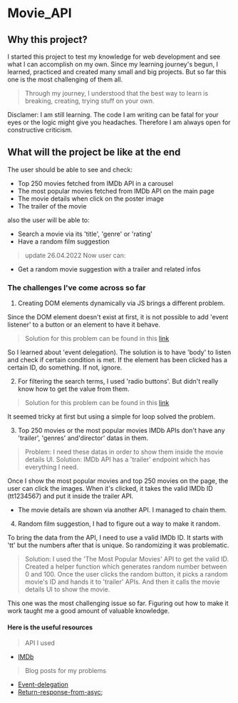 # Movie_API

## Why this project?

I started this project to test my knowledge for web development and see what I can accomplish on my own. Since my learning journey's begun, I learned, practiced and created many small and big projects. But so far this one is the most challenging of them all.

> Through my journey, I understood that the best way to learn is breaking, creating, trying stuff on your own.

Disclamer: I am still learning. The code I am writing can be fatal for your eyes or the logic might give you headaches. Therefore I am always open for constructive criticism.

## What will the project be like at the end

The user should be able to see and check:

- Top 250 movies fetched from IMDb API in a carousel
- The most popular movies fetched from IMDb API on the main page
- The movie details when click on the poster image
- The trailer of the movie

also the user will be able to:

- Search a movie via its 'title', 'genre' or 'rating'
- Have a random film suggestion

> update 26.04.2022
> Now user can:

- Get a random movie suggestion with a trailer and related infos

### The challenges I've come across so far

1. Creating DOM elements dynamically via JS brings a different problem.

Since the DOM element doesn't exist at first, it is not possible to add 'event listener' to a button or an element to have it behave.

> Solution for this problem can be found in this [link](https://stackoverflow.com/questions/34896106/attach-event-to-dynamic-elements-in-javascript)

So I learned about 'event delegation). The solution is to have 'body' to listen and check if certain condition is met. If the element has been clicked has a certain ID, do something. If not, ignore.

2. For filtering the search terms, I used 'radio buttons'. But didn't really know how to get the value from them.

> Solution for this problem can be found in this [link](https://stackoverflow.com/questions/15839169/how-to-get-value-of-selected-radio-button)

It seemed tricky at first but using a simple for loop solved the problem.

3. Top 250 movies or the most popular movies IMDb APIs don't have any 'trailer', 'genres' and'director' datas in them.

> Problem: I need these datas in order to show them inside the movie details UI.
> Solution: IMDb API has a 'trailer' endpoint which has everything I need.

Once I show the most popular movies and top 250 movies on the page, the user can click the images. When it's clicked, it takes the valid IMDb ID (tt1234567) and put it inside the trailer API.

- The movie details are shown via another API. I managed to chain them.

4. Random film suggestion, I had to figure out a way to make it random.

To bring the data from the API, I need to use a valid IMDb ID. It starts with 'tt' but the numbers after that is unique. So randomizing it was problematic.

> Solution: I used the 'The Most Popular Movies' API to get the valid ID. Created a helper function which generates random number between 0 and 100. Once the user clicks the random button, it picks a random movie's ID and hands it to 'trailer' APIs. And then it calls the movie details UI to show the movie.

This one was the most challenging issue so far. Figuring out how to make it work taught me a good amount of valuable knowledge.

#### Here is the useful resources

> API I used

- [IMDb](https://imdb-api.com/api)

> Blog posts for my problems

- [Event-delegation](https://davidwalsh.name/event-delegate)
- [Return-response-from-asyc](https://stackoverflow.com/questions/14220321/how-to-return-the-response-from-an-asynchronous-call);

